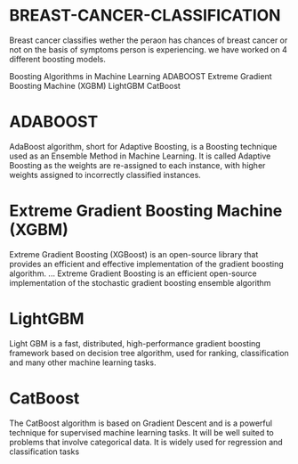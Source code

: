 # BREAST-CANCER-CLASSIFICATION
Breast cancer classifies wether the peraon has chances of breast cancer or not on the basis of symptoms person is experiencing.
we have worked on 4 different boosting models. 

Boosting Algorithms in Machine Learning 
ADABOOST
Extreme Gradient Boosting Machine (XGBM)
LightGBM
CatBoost


# ADABOOST
AdaBoost algorithm, short for Adaptive Boosting, is a Boosting technique used as an Ensemble Method in Machine Learning. It is called Adaptive Boosting as the weights are re-assigned to each instance, with higher weights assigned to incorrectly classified instances.

# Extreme Gradient Boosting Machine (XGBM)
Extreme Gradient Boosting (XGBoost) is an open-source library that provides an efficient and effective implementation of the gradient boosting algorithm. ... Extreme Gradient Boosting is an efficient open-source implementation of the stochastic gradient boosting ensemble algorithm

# LightGBM
Light GBM is a fast, distributed, high-performance gradient boosting framework based on decision tree algorithm, used for ranking, classification and many other machine learning tasks.

# CatBoost
The CatBoost algorithm is based on Gradient Descent and is a powerful technique for supervised machine learning tasks. It will be well suited to problems that involve categorical data. It is widely used for regression and classification tasks
